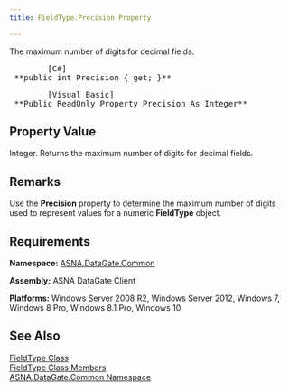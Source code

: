 ```yaml
---
title: FieldType.Precision Property

---
```


The maximum number of digits for decimal fields. 
<pre class="prettyprint">        <span class="lang">[C#]</span>
 **public int Precision { get; }**  </pre>
<pre class="prettyprint">        <span class="lang">[Visual Basic] </span>
 **Public ReadOnly Property Precision As Integer**  </pre>

## Property Value

Integer. Returns the maximum number of digits for decimal fields.
## Remarks

Use the **Precision** property to determine the maximum number of digits used to represent values for a numeric **FieldType** object. 
## Requirements

**Namespace:** [ASNA.DataGate.Common](datagate-common-namespace.html)

<span> **Assembly:** ASNA DataGate Client</span> 

**Platforms:** Windows Server 2008 R2, Windows Server 2012, Windows 7, Windows 8 Pro, Windows 8.1 Pro, Windows 10
## See Also


[FieldType Class](field-type-class.html)
      <br />
[FieldType Class Members](field-type-members.html)
      <br />
[ASNA.DataGate.Common Namespace](datagate-common-namespace.html)

